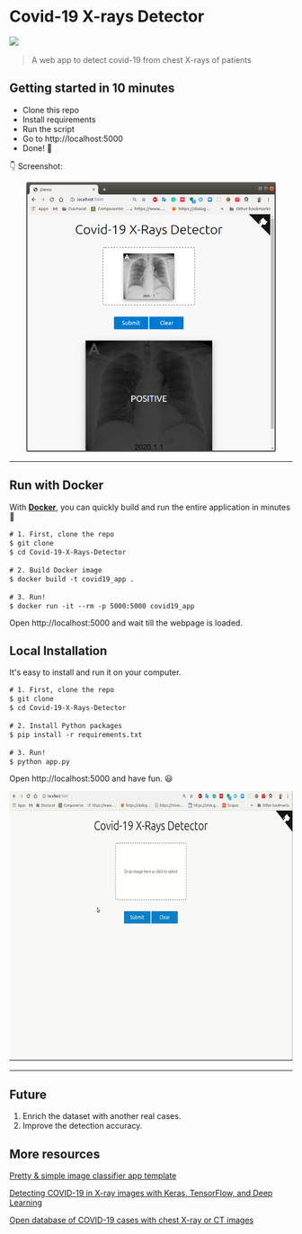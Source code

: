 # Covid-19 X-rays Detector

[![](https://img.shields.io/badge/python-3.5%2B-green.svg)]()


> A web app to detect covid-19 from chest X-rays of patients 


## Getting started in 10 minutes

- Clone this repo 
- Install requirements
- Run the script
- Go to http://localhost:5000
- Done! :tada:

:point_down: Screenshot:

<p align="center">
  <img src="/static/screenshot.png" height="480px" alt="">
</p>

------------------

## Run with Docker

With **[Docker](https://www.docker.com)**, you can quickly build and run the entire application in minutes :whale:

```shell
# 1. First, clone the repo
$ git clone 
$ cd Covid-19-X-Rays-Detector

# 2. Build Docker image
$ docker build -t covid19_app .

# 3. Run!
$ docker run -it --rm -p 5000:5000 covid19_app
```

Open http://localhost:5000 and wait till the webpage is loaded.

## Local Installation

It's easy to install and run it on your computer.

```shell
# 1. First, clone the repo
$ git clone 
$ cd Covid-19-X-Rays-Detector

# 2. Install Python packages
$ pip install -r requirements.txt

# 3. Run!
$ python app.py
```

Open http://localhost:5000 and have fun. :smiley:

<p align="center">
  <img src="/static/screenshot.gif" height="480px" alt="">
</p>

------------------

## Future

1) Enrich the dataset with another real cases.
2) Improve the detection accuracy.


## More resources

[Pretty & simple image classifier app template](https://github.com/mtobeiyf/keras-flask-deploy-webapp)

[Detecting COVID-19 in X-ray images with Keras, TensorFlow, and Deep Learning](https://www.pyimagesearch.com/2020/03/16/detecting-covid-19-in-x-ray-images-with-keras-tensorflow-and-deep-learning/)

[Open database of COVID-19 cases with chest X-ray or CT images](https://github.com/ieee8023/covid-chestxray-dataset)


